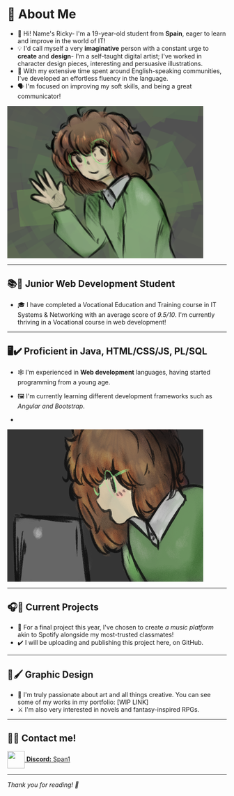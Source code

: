 # 🌟 About Me

- 👋 Hi! Name's Ricky- I'm a 19-year-old student from **Spain**, eager to learn and improve in the world of IT!
- 💡 I'd call myself a very **imaginative** person with a constant urge to **create** and **design**- I'm a self-taught digital artist; I've worked in character design pieces, interesting and persuasive illustrations.
- 🏴 With my extensive time spent around English-speaking communities, I've developed an effortless fluency in the language.
- 🗣️ I'm focused on improving my soft skills, and being a great communicator!

<a href="url"><img src="https://github.com/Ricmoncar/ricmoncar/raw/main/gawegewa.png" align="center" height="350" width="450" ></a>


---

## 📚🎒 Junior Web Development Student

- 🎓 I have completed a Vocational Education and Training course in IT Systems & Networking with an average score of _9.5/10_. I'm currently thriving in a Vocational course in web development!

---

## 🖥️✔️ Proficient in Java, HTML/CSS/JS, PL/SQL

- 🕸️ I'm experienced in **Web development** languages, having started programming from a young age.
- 🖼️ I'm currently learning different development frameworks such as _Angular and Bootstrap_.

- 
<a href="url"><img src="https://github.com/Ricmoncar/ricmoncar/raw/main/fewfwe.png" align="center" height="350" width="450" ></a>

---

## 🎧🎼 Current Projects

- 🎵 For a final project this year, I've chosen to create _a music platform_ akin to Spotify alongside my most-trusted classmates!
- ✔️ I will be uploading and publishing this project here, on GitHub.

---

## 🎨🖌️ Graphic Design

- 🌻 I'm truly passionate about art and all things creative. You can see some of my works in my portfolio: [WIP LINK]
- ⚔️ I'm also very interested in novels and fantasy-inspired RPGs.

---

## 👥🔆 Contact me!

<a href="url">
  <img src="https://static-00.iconduck.com/assets.00/discord-icon-2048x2048-nnt62s2u.png" height="40" width="40" style="vertical-align:middle;" />
  <b>Discord:</b> Span1
</a> 

---

_Thank you for reading! 💚_
